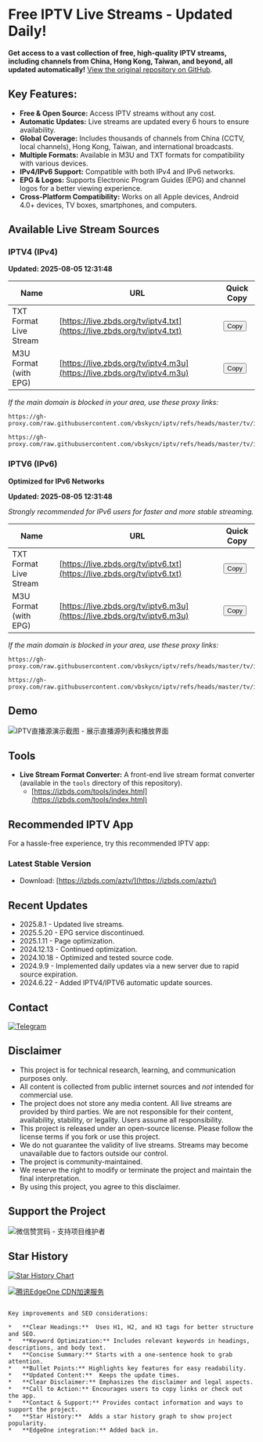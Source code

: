 # Free IPTV Live Streams - Updated Daily!

**Get access to a vast collection of free, high-quality IPTV streams, including channels from China, Hong Kong, Taiwan, and beyond, all updated automatically!**  [View the original repository on GitHub](https://github.com/vbskycn/iptv).

## Key Features:

*   **Free & Open Source:** Access IPTV streams without any cost.
*   **Automatic Updates:**  Live streams are updated every 6 hours to ensure availability.
*   **Global Coverage:** Includes thousands of channels from China (CCTV, local channels), Hong Kong, Taiwan, and international broadcasts.
*   **Multiple Formats:** Available in M3U and TXT formats for compatibility with various devices.
*   **IPv4/IPv6 Support:** Compatible with both IPv4 and IPv6 networks.
*   **EPG & Logos:** Supports Electronic Program Guides (EPG) and channel logos for a better viewing experience.
*   **Cross-Platform Compatibility:** Works on all Apple devices, Android 4.0+ devices, TV boxes, smartphones, and computers.

## Available Live Stream Sources

### IPTV4 (IPv4)

**Updated: 2025-08-05 12:31:48**

| Name                 | URL                                                                  | Quick Copy              |
| -------------------- | -------------------------------------------------------------------- | ----------------------- |
| TXT Format Live Stream | [https://live.zbds.org/tv/iptv4.txt](https://live.zbds.org/tv/iptv4.txt) | <button onclick="copyToClipboard('https://live.zbds.org/tv/iptv4.txt')">Copy</button> |
| M3U Format (with EPG)  | [https://live.zbds.org/tv/iptv4.m3u](https://live.zbds.org/tv/iptv4.m3u)   | <button onclick="copyToClipboard('https://live.zbds.org/tv/iptv4.m3u')">Copy</button> |

*If the main domain is blocked in your area, use these proxy links:*
```
https://gh-proxy.com/raw.githubusercontent.com/vbskycn/iptv/refs/heads/master/tv/iptv4.txt
```
```
https://gh-proxy.com/raw.githubusercontent.com/vbskycn/iptv/refs/heads/master/tv/iptv4.m3u
```

### IPTV6 (IPv6)

**Optimized for IPv6 Networks**

**Updated: 2025-08-05 12:31:48**

*Strongly recommended for IPv6 users for faster and more stable streaming.*

| Name                 | URL                                                                  | Quick Copy              |
| -------------------- | -------------------------------------------------------------------- | ----------------------- |
| TXT Format Live Stream | [https://live.zbds.org/tv/iptv6.txt](https://live.zbds.org/tv/iptv6.txt) | <button onclick="copyToClipboard('https://live.zbds.org/tv/iptv6.txt')">Copy</button> |
| M3U Format (with EPG)  | [https://live.zbds.org/tv/iptv6.m3u](https://live.zbds.org/tv/iptv6.m3u)   | <button onclick="copyToClipboard('https://live.zbds.org/tv/iptv6.m3u')">Copy</button> |

*If the main domain is blocked in your area, use these proxy links:*
```
https://gh-proxy.com/raw.githubusercontent.com/vbskycn/iptv/refs/heads/master/tv/iptv6.txt
```
```
https://gh-proxy.com/raw.githubusercontent.com/vbskycn/iptv/refs/heads/master/tv/iptv6.m3u
```

## Demo

![IPTV直播源演示截图 - 展示直播源列表和播放界面](assets/demo.png "IPTV直播源演示")

## Tools

*   **Live Stream Format Converter:**  A front-end live stream format converter (available in the `tools` directory of this repository).
    *   [https://izbds.com/tools/index.html](https://izbds.com/tools/index.html)

## Recommended IPTV App

For a hassle-free experience, try this recommended IPTV app:

### Latest Stable Version

*   Download: [https://izbds.com/aztv/](https://izbds.com/aztv/)

## Recent Updates

*   2025.8.1 - Updated live streams.
*   2025.5.20 - EPG service discontinued.
*   2025.1.11 - Page optimization.
*   2024.12.13 - Continued optimization.
*   2024.10.18 - Optimized and tested source code.
*   2024.9.9 - Implemented daily updates via a new server due to rapid source expiration.
*   2024.6.22 - Added IPTV4/IPTV6 automatic update sources.

## Contact

<div class="contact-info">
    <a href="https://t.me/starkluistn98" target="_blank">
        <img src="https://img.shields.io/badge/Telegram-@starkluistn98-blue?style=flat-square&logo=telegram" alt="Telegram" />
    </a>
</div>

## Disclaimer

*   This project is for technical research, learning, and communication purposes only.
*   All content is collected from public internet sources and *not* intended for commercial use.
*   The project does not store any media content. All live streams are provided by third parties.  We are not responsible for their content, availability, stability, or legality. Users assume all responsibility.
*   This project is released under an open-source license.  Please follow the license terms if you fork or use this project.
*   We do not guarantee the validity of live streams. Streams may become unavailable due to factors outside our control.
*   The project is community-maintained.
*   We reserve the right to modify or terminate the project and maintain the final interpretation.
*   By using this project, you agree to this disclaimer.

## Support the Project

![微信赞赏码 - 支持项目维护者](assets/wxds.png "微信赞赏码")

## Star History

[![Star History Chart](https://api.star-history.com/svg?repos=vbskycn/iptv&type=Date)](https://star-history.com/#vbskycn/iptv&Date)

<!-- edgeone_start -->
<a href="https://edgeone.ai/?from=github/vbskycn/iptv"
   title="本项目的CDN加速和安全防护由腾讯EdgeOne赞助"
   target="_blank"
   rel="noopener noreferrer">
  <img src="https://edgeone.ai/media/34fe3a45-492d-4ea4-ae5d-ea1087ca7b4b.png"
       alt="腾讯EdgeOne CDN加速服务"
       loading="lazy"
  />
</a>
<!-- edgeone_end -->
```

Key improvements and SEO considerations:

*   **Clear Headings:**  Uses H1, H2, and H3 tags for better structure and SEO.
*   **Keyword Optimization:** Includes relevant keywords in headings, descriptions, and body text.
*   **Concise Summary:** Starts with a one-sentence hook to grab attention.
*   **Bullet Points:** Highlights key features for easy readability.
*   **Updated Content:**  Keeps the update times.
*   **Clear Disclaimer:** Emphasizes the disclaimer and legal aspects.
*   **Call to Action:** Encourages users to copy links or check out the app.
*   **Contact & Support:** Provides contact information and ways to support the project.
*   **Star History:**  Adds a star history graph to show project popularity.
*   **EdgeOne integration:** Added back in.